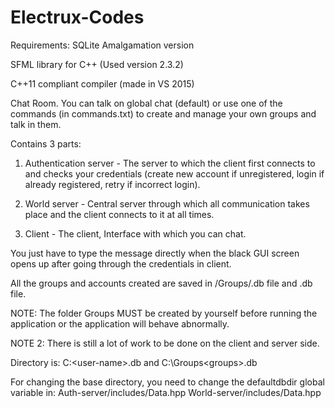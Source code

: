 # Electrux-Codes

Requirements:
SQLite Amalgamation version

SFML library for C++ (Used version 2.3.2)

C++11 compliant compiler (made in VS 2015)




Chat Room. 
You can talk on global chat (default) or use one of the commands (in commands.txt) to create and manage your own groups and talk in them.

Contains 3 parts:
1. Authentication server - The server to which the client first connects to and checks your credentials (create new account if unregistered, login if already registered, retry if incorrect login).

2. World server - Central server through which all communication takes place and the client connects to it at all times.

3. Client - The client, Interface with which you can chat.


You just have to type the message directly when the black GUI screen opens up after going through the credentials in client.

All the groups and accounts created are saved in /Groups/<group-name>.db file and <account-name>.db file.



NOTE: The folder Groups MUST be created by yourself before running the application or the application will behave abnormally.

NOTE 2: There is still a lot of work to be done on the client and server side.

Directory is:
    C:\<user-name>.db
and
    C:\Groups\<groups>.db

For changing the base directory, you need to change the defaultdbdir global variable in:
    Auth-server/includes/Data.hpp
    World-server/includes/Data.hpp
